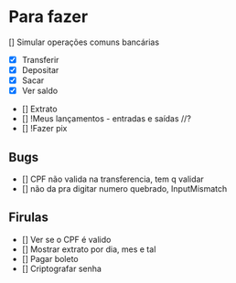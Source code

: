 # Para fazer
[] Simular operações comuns bancárias
- [x] Transferir
- [x] Depositar
- [x] Sacar
- [x] Ver saldo
- [] Extrato
- [] !Meus lançamentos - entradas e saídas //?
- [] !Fazer pix

## Bugs
- [] CPF não valida na transferencia, tem q validar
- [] não da pra digitar numero quebrado, InputMismatch

## Firulas
- [] Ver se o CPF é valido
- [] Mostrar extrato por dia, mes e tal
- [] Pagar boleto
- [] Criptografar senha
